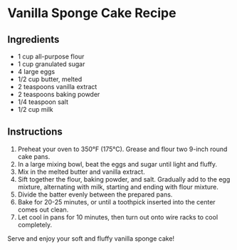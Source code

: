 # Vanilla Sponge Cake Recipe

## Ingredients

- 1 cup all-purpose flour
- 1 cup granulated sugar
- 4 large eggs
- 1/2 cup butter, melted
- 2 teaspoons vanilla extract
- 2 teaspoons baking powder
- 1/4 teaspoon salt
- 1/2 cup milk

## Instructions

1. Preheat your oven to 350°F (175°C). Grease and flour two 9-inch round cake pans.
2. In a large mixing bowl, beat the eggs and sugar until light and fluffy.
3. Mix in the melted butter and vanilla extract.
4. Sift together the flour, baking powder, and salt. Gradually add to the egg mixture, alternating with milk, starting and ending with flour mixture.
5. Divide the batter evenly between the prepared pans.
6. Bake for 20-25 minutes, or until a toothpick inserted into the center comes out clean.
7. Let cool in pans for 10 minutes, then turn out onto wire racks to cool completely.


Serve and enjoy your soft and fluffy vanilla sponge cake!
